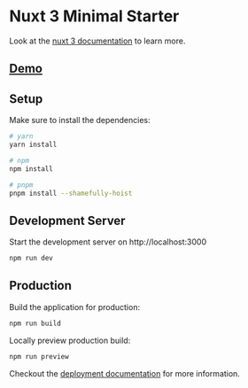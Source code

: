 # Nuxt 3 Minimal Starter

Look at the [nuxt 3 documentation](https://v3.nuxtjs.org) to learn more.

## [Demo](https://xiaosasori.github.io/my-components/)
## Setup

Make sure to install the dependencies:

```bash
# yarn
yarn install

# npm
npm install

# pnpm
pnpm install --shamefully-hoist
```

## Development Server

Start the development server on http://localhost:3000

```bash
npm run dev
```

## Production

Build the application for production:

```bash
npm run build
```

Locally preview production build:

```bash
npm run preview
```

Checkout the [deployment documentation](https://v3.nuxtjs.org/guide/deploy/presets) for more information.
